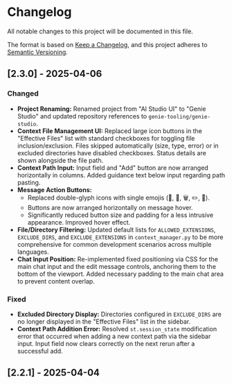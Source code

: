 # Changelog

All notable changes to this project will be documented in this file.

The format is based on [Keep a Changelog](https://keepachangelog.com/en/1.0.0/),
and this project adheres to [Semantic Versioning](https://semver.org/spec/v2.0.0.html).

## [2.3.0] - 2025-04-06

### Changed

-   **Project Renaming:** Renamed project from "AI Studio UI" to "Genie Studio" and updated repository references to `genie-tooling/genie-studio`.
-   **Context File Management UI:** Replaced large icon buttons in the "Effective Files" list with standard checkboxes for toggling file inclusion/exclusion. Files skipped automatically (size, type, error) or in excluded directories have disabled checkboxes. Status details are shown alongside the file path.
-   **Context Path Input:** Input field and "Add" button are now arranged horizontally in columns. Added guidance text below input regarding path pasting.
-   **Message Action Buttons:**
    -   Replaced double-glyph icons with single emojis (🔼, 🔽, 🗑️, ✏️, 🔄).
    -   Buttons are now arranged horizontally on message hover.
    -   Significantly reduced button size and padding for a less intrusive appearance. Improved hover effect.
-   **File/Directory Filtering:** Updated default lists for `ALLOWED_EXTENSIONS`, `EXCLUDE_DIRS`, and `EXCLUDE_EXTENSIONS` in `context_manager.py` to be more comprehensive for common development scenarios across multiple languages.
-   **Chat Input Position:** Re-implemented fixed positioning via CSS for the main chat input and the edit message controls, anchoring them to the bottom of the viewport. Added necessary padding to the main chat area to prevent content overlap.

### Fixed

-   **Excluded Directory Display:** Directories configured in `EXCLUDE_DIRS` are no longer displayed in the "Effective Files" list in the sidebar.
-   **Context Path Addition Error:** Resolved `st.session_state` modification error that occurred when adding a new context path via the sidebar input. Input field now clears correctly on the next rerun after a successful add.

## [2.2.1] - 2025-04-04

